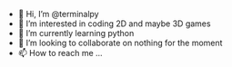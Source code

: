 - 👋 Hi, I’m @terminalpy
- 👀 I’m interested in coding 2D and maybe 3D games
- 🌱 I’m currently learning python
- 💞️ I’m looking to collaborate on nothing for the moment
- 📫 How to reach me ...

<!---
terminalpy/terminalpy is a ✨ special ✨ repository because its `README.md` (this file) appears on your GitHub profile.
You can click the Preview link to take a look at your changes.
--->
